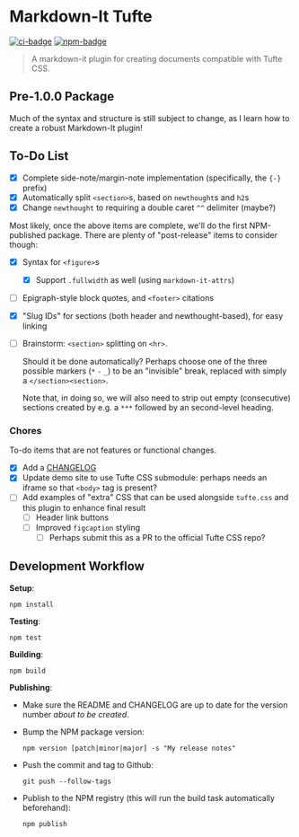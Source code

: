 # Markdown-It Tufte

[![ci-badge]][ci-link]
[![npm-badge]][npm-link]

> A markdown-it plugin for creating documents compatible with Tufte CSS.

[ci-badge]: https://github.com/neillrobson/markdown-it-tufte/workflows/CI/badge.svg
[ci-link]: https://github.com/neillrobson/markdown-it-tufte/actions
[npm-badge]: https://img.shields.io/npm/v/markdown-it-tufte.svg
[npm-link]: https://www.npmjs.com/package/markdown-it-tufte

## Pre-1.0.0 Package

Much of the syntax and structure is still subject to change, as I learn how to create a robust Markdown-It plugin!

## To-Do List

- [x] Complete side-note/margin-note implementation (specifically, the `{-}` prefix)
- [x] Automatically split `<section>`s, based on `newthought`s and `h2`s
- [x] Change `newthought` to requiring a double caret `^^` delimiter (maybe?)

Most likely, once the above items are complete, we'll do the first NPM-published package.
There are plenty of "post-release" items to consider though:

- [x] Syntax for `<figure>`s
  - [x] Support `.fullwidth` as well (using `markdown-it-attrs`)
- [ ] Epigraph-style block quotes, and `<footer>` citations
- [x] "Slug IDs" for sections (both header and newthought-based), for easy linking
- [ ] Brainstorm: `<section>` splitting on `<hr>`.

    Should it be done automatically? Perhaps choose one of the three possible markers (`*` `-` `_`) to be an "invisible" break, replaced with simply a `</section><section>`.

    Note that, in doing so, we will also need to strip out empty (consecutive) sections created by e.g. a `***` followed by an second-level heading.

### Chores

To-do items that are not features or functional changes.

- [x] Add a [CHANGELOG](https://keepachangelog.com/en/1.1.0/)
- [x] Update demo site to use Tufte CSS submodule: perhaps needs an iframe so that `<body>` tag is present?
- [ ] Add examples of "extra" CSS that can be used alongside `tufte.css` and this plugin to enhance final result
  - [ ] Header link buttons
  - [ ] Improved `figcaption` styling
    - [ ] Perhaps submit this as a PR to the official Tufte CSS repo?

## Development Workflow

**Setup**:

```
npm install
```

**Testing**:

```
npm test
```

**Building**:

```
npm build
```

**Publishing**:

- Make sure the README and CHANGELOG are up to date for the version number _about to be created_.

- Bump the NPM package version:

    ```
    npm version [patch|minor|major] -s "My release notes"
    ```

- Push the commit and tag to Github:

    ```
    git push --follow-tags
    ```

- Publish to the NPM registry (this will run the build task automatically beforehand):

    ```
    npm publish
    ```
